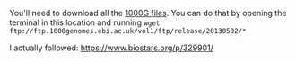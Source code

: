You'll need to download all the [1000G files](ftp://ftp.1000genomes.ebi.ac.uk/vol1/ftp/release/20130502/).
You can do that by opening the terminal in this location and running `wget ftp://ftp.1000genomes.ebi.ac.uk/vol1/ftp/release/20130502/*`

I actually followed: https://www.biostars.org/p/329901/


